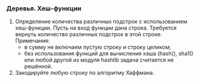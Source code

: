 ### Деревья. Хеш-функции
1. Определение количества различных подстрок с использованием хеш-функции. Пусть на вход функции дана строка. Требуется вернуть количество различных подстрок в этой строке.
Примечания:
    * в сумму не включаем пустую строку и строку целиком;
    * без использования функций для вычисления хэша (hash(), sha1() или любой другой из модуля hashlib задача считается не решённой.
2. Закодируйте любую строку по алгоритму Хаффмана.